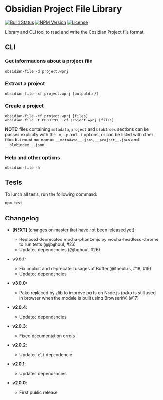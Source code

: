 # Obsidian Project File Library

[![Build Status](https://travis-ci.org/wanadev/obsidian-file.svg?branch=master)](https://travis-ci.org/wanadev/obsidian-file)
[![NPM Version](http://img.shields.io/npm/v/obsidian-file.svg?style=flat)](https://www.npmjs.com/package/obsidian-file)
[![License](http://img.shields.io/npm/l/obsidian-file.svg?style=flat)](https://github.com/wanadev/obsidian-file/blob/master/LICENSE)


Library and CLI tool to read and write the Obsidian Project file format.


## CLI

### Get informations about a project file

    obsidian-file -d project.wprj

### Extract a project

    obsidian-file -xf project.wprj [outputdir/]

### Create a project

    obsidian-file -cf project.wprj [files]
    obsidian-file -t PROJTYPE -cf project.wprj [files]

__NOTE:__ files containing `metadata`, `project` and `blobIndex` sections can
be passed explicitly with the `-m`, `-p` and `-i` options, or can be listed
with other files but must me named `__metadata__.json`, `__project__.json` and
`__blobindex__.json`.

### Help and other options

    obsidian-file -h


## Tests

To lunch all tests, run the following command:

    npm test


## Changelog

* **[NEXT]** (changes on master that have not been released yet):

  * Replaced deprecated mocha-phantomjs by mocha-headless-chrome to run tests (@jbghoul, #26)
  * Updated dependencies (@jbghoul, #26)

* **v3.0.1:**

  * Fix implicit and deprecated usages of Buffer (@tneullas, #18, #19)
  * Updated dependencies

* **v3.0.0:**

  * Pako replaced by zlib to improve perfs on Node.js (pako is still used in browser when the module is built using Browserify) (#17)

* **v2.0.4**:

  * Updated dependencies

* **v2.0.3**:

  * Fixed documentation errors

* **v2.0.2**:

  * Updated `cli` dependencie

* **v2.0.1**:

  * Updated dependencies

* **v2.0.0**:

  * First public release
